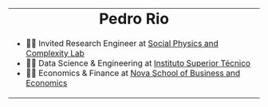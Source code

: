 <table border="0">
<tr>
    <td align="center"><b style="font-size:30px">Pedro Rio</b></td>
</tr>
<tr>
    <td>
    
- 👨‍🏫 Invited Research Engineer at [Social Physics and Complexity Lab](https://lip.pt/?section=research&page=research-group-details&details=project&projectid=95&line=Scientific-Computing)
- 👨‍🔬 Data Science & Engineering at [Instituto Superior Técnico](https://tecnico.ulisboa.pt/en)
- 👨‍💼 Economics & Finance at [Nova School of Business and Economics](https://www2.novasbe.unl.pt/en)

</tr>
</table>
